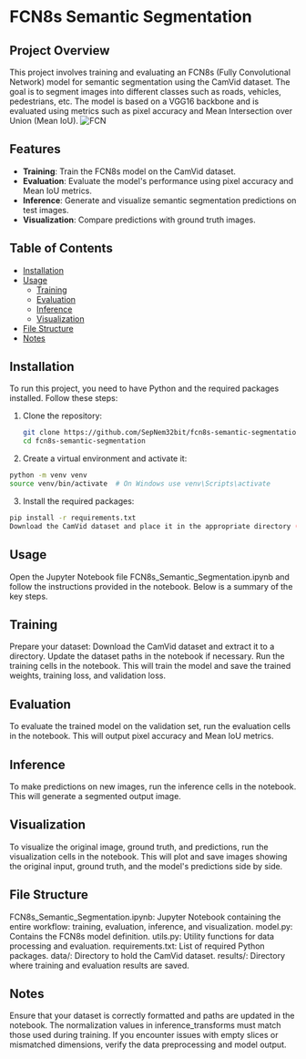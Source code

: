 # FCN8s Semantic Segmentation

## Project Overview

This project involves training and evaluating an FCN8s (Fully Convolutional Network) model for semantic segmentation using the CamVid dataset. The goal is to segment images into different classes such as roads, vehicles, pedestrians, etc. The model is based on a VGG16 backbone and is evaluated using metrics such as pixel accuracy and Mean Intersection over Union (Mean IoU).
![FCN](FCN.png)

## Features

- **Training**: Train the FCN8s model on the CamVid dataset.
- **Evaluation**: Evaluate the model's performance using pixel accuracy and Mean IoU metrics.
- **Inference**: Generate and visualize semantic segmentation predictions on test images.
- **Visualization**: Compare predictions with ground truth images.

## Table of Contents

- [Installation](#installation)
- [Usage](#usage)
  - [Training](#training)
  - [Evaluation](#evaluation)
  - [Inference](#inference)
  - [Visualization](#visualization)
- [File Structure](#file-structure)
- [Notes](#notes)

## Installation

To run this project, you need to have Python and the required packages installed. Follow these steps:

1. Clone the repository:
   ```bash
   git clone https://github.com/SepNem32bit/fcn8s-semantic-segmentation.git
   cd fcn8s-semantic-segmentation
   ```
  
2. Create a virtual environment and activate it:
  ```bash
  python -m venv venv
  source venv/bin/activate  # On Windows use venv\Scripts\activate
```

3. Install the required packages:
  ```bash
  pip install -r requirements.txt
  Download the CamVid dataset and place it in the appropriate directory (details below).
```

## Usage
Open the Jupyter Notebook file FCN8s_Semantic_Segmentation.ipynb and follow the instructions provided in the notebook. Below is a summary of the key steps.

## Training
Prepare your dataset:
Download the CamVid dataset and extract it to a directory.
Update the dataset paths in the notebook if necessary.
Run the training cells in the notebook. This will train the model and save the trained weights, training loss, and validation loss.

## Evaluation
To evaluate the trained model on the validation set, run the evaluation cells in the notebook. This will output pixel accuracy and Mean IoU metrics.

## Inference
To make predictions on new images, run the inference cells in the notebook. This will generate a segmented output image.

## Visualization
To visualize the original image, ground truth, and predictions, run the visualization cells in the notebook. This will plot and save images showing the original input, ground truth, and the model's predictions side by side.

## File Structure
FCN8s_Semantic_Segmentation.ipynb: Jupyter Notebook containing the entire workflow: training, evaluation, inference, and visualization.
model.py: Contains the FCN8s model definition.
utils.py: Utility functions for data processing and evaluation.
requirements.txt: List of required Python packages.
data/: Directory to hold the CamVid dataset.
results/: Directory where training and evaluation results are saved.
## Notes
Ensure that your dataset is correctly formatted and paths are updated in the notebook.
The normalization values in inference_transforms must match those used during training.
If you encounter issues with empty slices or mismatched dimensions, verify the data preprocessing and model output.
